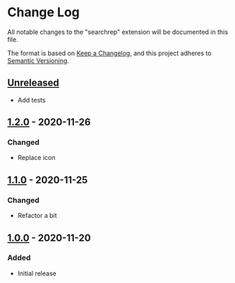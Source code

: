# Change Log

All notable changes to the "searchrep" extension will be documented in this file.

The format is based on [Keep a Changelog](https://keepachangelog.com/en/1.0.0/), and this project adheres to [Semantic Versioning](https://semver.org/spec/v2.0.0.html).

## [Unreleased]

- Add tests

## [1.2.0] - 2020-11-26

### Changed

- Replace icon

## [1.1.0] - 2020-11-25

### Changed

- Refactor a bit

## [1.0.0] - 2020-11-20

### Added

- Initial release

[Unreleased]: https://github.com/satosystems/searchrep/compare/v1.2.0...HEAD
[1.2.0]: https://github.com/satosystems/searchrep/releases/tag/v1.2.0
[1.1.0]: https://github.com/satosystems/searchrep/releases/tag/v1.1.0
[1.0.0]: https://github.com/satosystems/searchrep/releases/tag/v1.0.0
